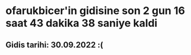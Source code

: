 # ofarukbicer'in gidisine son 2 gun 16 saat 43 dakika 38 saniye kaldi

## Gidis tarihi: 30.09.2022 :(